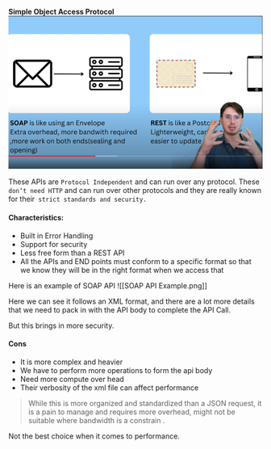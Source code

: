 **Simple Object Access Protocol**
 ![SOAP API](./Images/SOAP_API.png)

These APIs are `Protocol Independent` and can run over any protocol. These `don’t need HTTP` and can run over other protocols and they are really known for their` strict standards and security.`

#### Characteristics:
- Built in Error Handling
- Support for security
- Less free form than a REST API
- All the APIs and END points must conform to a specific format so that we know they will be in the right format when we access that

Here is an example of SOAP API
![[SOAP API Example.png]]

Here we can see it follows an XML format, and there are a lot more details that we need to pack in with the API body to complete the API Call. 

But this brings in more security.

#### Cons
- It is more complex and heavier
- We have to perform more operations to form the api body
- Need more compute over head
- Their verbosity of the xml file can affect performance

> While this is more organized and standardized than a JSON request, it is a pain to manage and requires more overhead, might not be suitable where bandwidth is a constrain
.

Not the best choice when it comes to performance.

